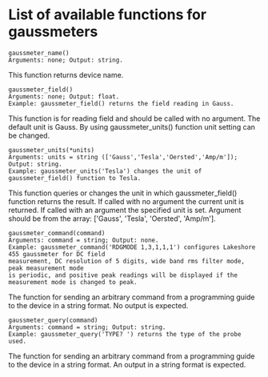 # List of available functions for gaussmeters
```python3
gaussmeter_name()
Arguments: none; Output: string.
```
This function returns device name.
```python3
gaussmeter_field()
Arguments: none; Output: float.
Example: gaussmeter_field() returns the field reading in Gauss.
```
This function is for reading field and should be called with no argument. The default unit is Gauss. By using gaussmeter_units() function unit setting can be changed.<br/>
```python3
gaussmeter_units(*units)
Arguments: units = string (['Gauss','Tesla','Oersted','Amp/m']); Output: string.
Example: gaussmeter_units('Tesla') changes the unit of gaussmeter_field() function to Tesla.
```
This function queries or changes the unit in which gaussmeter_field() function returns the result. If called with no argument the current unit is returned. If called with an argument the specified unit is set. Argument should be from the array: ['Gauss', 'Tesla', 'Oersted', 'Amp/m'].<br/>
```python3
gaussmeter_command(command)
Arguments: command = string; Output: none.
Example: gaussmeter_command('RDGMODE 1,3,1,1,1') configures Lakeshore 455 gaussmeter for DC field
measurement, DC resolution of 5 digits, wide band rms filter mode, peak measurement mode
is periodic, and positive peak readings will be displayed if the measurement mode is changed to peak.
```
The function for sending an arbitrary command from a programming guide to the device in a string format. No output is expected.<br/>
```python3
gaussmeter_query(command)
Arguments: command = string; Output: string.
Example: gaussmeter_query('TYPE? ') returns the type of the probe used.
```
The function for sending an arbitrary command from a programming guide to the device in a string format. An output in a string format is expected.<br/>

